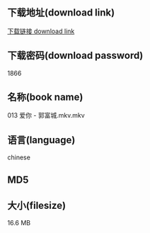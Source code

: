 ## 下载地址(download link)
[下载链接 download link](https://tutu365.netlify.app/?s=013+%E7%88%B1%E4%BD%A0+-+%E9%83%AD%E5%AF%8C%E5%9F%8E.mkv)

## 下载密码(download password)
1866

## 名称(book name)
013 爱你 - 郭富城.mkv.mkv

## 语言(language)
chinese

## MD5


## 大小(filesize)
16.6 MB

